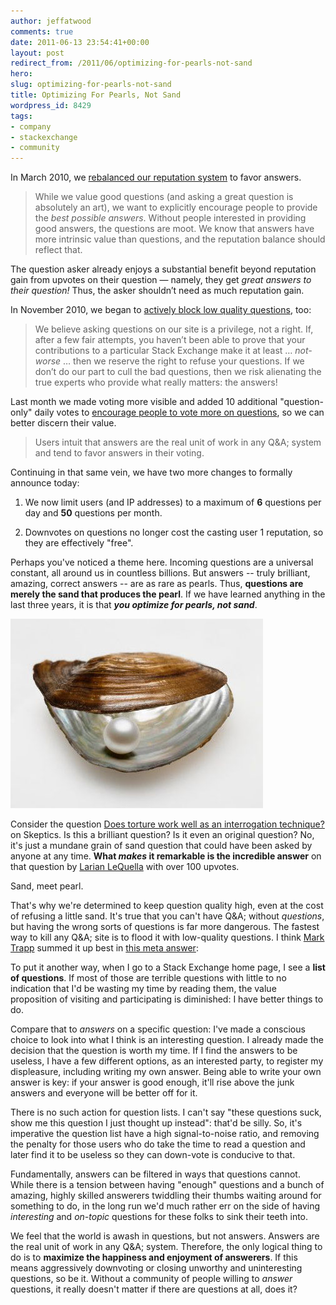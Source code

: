 ```yaml
---
author: jeffatwood
comments: true
date: 2011-06-13 23:54:41+00:00
layout: post
redirect_from: /2011/06/optimizing-for-pearls-not-sand
hero: 
slug: optimizing-for-pearls-not-sand
title: Optimizing For Pearls, Not Sand
wordpress_id: 8429
tags:
- company
- stackexchange
- community
---
```


In March 2010, we [rebalanced our reputation system](http://blog.stackoverflow.com/2010/03/important-reputation-rule-changes/) to favor answers.



> While we value good questions (and asking a great question is absolutely an art), we want to explicitly encourage people to provide the _best possible answers_. Without people interested in providing good answers, the questions are moot. We know that answers have more intrinsic value than questions, and the reputation balance should reflect that.

>
The question asker already enjoys a substantial benefit beyond reputation gain from upvotes on their question — namely, they get _great answers to their question!_ Thus, the asker shouldn’t need as much reputation gain.




In November 2010, we began to [actively block low quality questions](http://blog.stackoverflow.com/2010/10/asking-better-questions/), too:



<blockquote>
We believe asking questions on our site is a privilege, not a right. If, after a few fair attempts, you haven’t been able to prove that your contributions to a particular Stack Exchange make it at least … <em>not-worse</em> … then we reserve the right to refuse your questions. If we don’t do our part to cull the bad questions, then we risk alienating the true experts who provide what really matters: the answers!
</blockquote>



Last month we made voting more visible and added 10 additional "question-only" daily votes to [encourage people to vote more on questions](http://blog.stackoverflow.com/2011/05/vote-for-this-question-or-the-kitten-gets-it/), so we can better discern their value.



<blockquote>
Users intuit that answers are the real unit of work in any Q&A; system and tend to favor answers in their voting. 
</blockquote>



Continuing in that same vein, we have two more changes to formally announce today:





  1. We now limit users (and IP addresses) to a maximum of **6** questions per day and **50** questions per month.

  2. Downvotes on questions no longer cost the casting user 1 reputation, so they are effectively "free".


Perhaps you've noticed a theme here. Incoming questions are a universal constant, all around us in countless billions. But answers -- truly brilliant, amazing, correct answers -- are as rare as pearls. Thus, **questions are merely the sand that produces the pearl**.  If we have learned anything in the last three years, it is that **_you optimize for pearls, not sand_**. 

![](/images/wordpress/oyster-pearl.jpg)

Consider the question [Does torture work well as an interrogation technique?](http://skeptics.stackexchange.com/questions/4498/does-torture-work-well-as-an-interrogation-technique) on Skeptics. Is this a brilliant question? Is it even an original question? No, it's just a mundane grain of sand question that could have been asked by anyone at any time. **What _makes_ it remarkable is the incredible answer** on that question by [Larian LeQuella](http://skeptics.stackexchange.com/users/386/larian-lequella) with over 100 upvotes. 

Sand, meet pearl.

That's why we're determined to keep question quality high, even at the cost of refusing a little sand. It's true that you can't have Q&A; without _questions_, but having the wrong sorts of questions is far more dangerous. The fastest way to kill any Q&A; site is to flood it with low-quality questions. I think [Mark Trapp](http://stackexchange.com/users/03853793-a641-40e7-8995-d948f8debb5f) summed it up best in [this meta answer](http://meta.stackoverflow.com/questions/91808/about-new-downvote-policy-on-meta/91813#91813):



>
To put it another way, when I go to a Stack Exchange home page, I see a **list of questions**. If most of those are terrible questions with little to no indication that I'd be wasting my time by reading them, the value proposition of visiting and participating is diminished: I have better things to do.

>
Compare that to _answers_ on a specific question: I've made a conscious choice to look into what I think is an interesting question. I already made the decision that the question is worth my time. If I find the answers to be useless, I have a few different options, as an interested party, to register my displeasure, including writing my own answer. Being able to write your own answer is key: if your answer is good enough, it'll rise above the junk answers and everyone will be better off for it.

>
There is no such action for question lists. I can't say "these questions suck, show me this question I just thought up instead": that'd be silly. So, it's imperative the question list have a high signal-to-noise ratio, and removing the penalty for those users who do take the time to read a question and later find it to be useless so they can down-vote is conducive to that.




Fundamentally, answers can be filtered in ways that questions cannot. While there is a tension between having "enough" questions and a bunch of amazing, highly skilled answerers twiddling their thumbs waiting around for something to do, in the long run we'd much rather err on the side of having _interesting_ and _on-topic_ questions for these folks to sink their teeth into.

We feel that the world is awash in questions, but not answers. Answers are the real unit of work in any Q&A; system. Therefore, the only logical thing to do is to **maximize the happiness and enjoyment of answerers**. If this means aggressively downvoting or closing unworthy and uninteresting questions, so be it. Without a community of people willing to _answer_ questions, it really doesn't matter if there are questions at all, does it?
